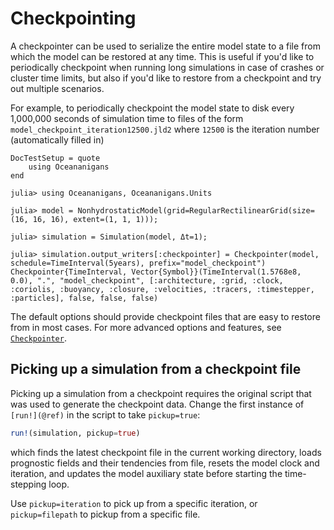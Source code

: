# Checkpointing

A checkpointer can be used to serialize the entire model state to a file from which the model can be restored at any
time. This is useful if you'd like to periodically checkpoint when running long simulations in case of crashes or
cluster time limits, but also if you'd like to restore from a checkpoint and try out multiple scenarios.

For example, to periodically checkpoint the model state to disk every 1,000,000 seconds of simulation time to files of
the form `model_checkpoint_iteration12500.jld2` where `12500` is the iteration number (automatically filled in)

```@meta
DocTestSetup = quote
    using Oceananigans
end
```

```jldoctest
julia> using Oceananigans, Oceananigans.Units

julia> model = NonhydrostaticModel(grid=RegularRectilinearGrid(size=(16, 16, 16), extent=(1, 1, 1)));

julia> simulation = Simulation(model, Δt=1);

julia> simulation.output_writers[:checkpointer] = Checkpointer(model, schedule=TimeInterval(5years), prefix="model_checkpoint")
Checkpointer{TimeInterval, Vector{Symbol}}(TimeInterval(1.5768e8, 0.0), ".", "model_checkpoint", [:architecture, :grid, :clock, :coriolis, :buoyancy, :closure, :velocities, :tracers, :timestepper, :particles], false, false, false)
```

The default options should provide checkpoint files that are easy to restore from in most cases. For more advanced
options and features, see [`Checkpointer`](@ref).

## Picking up a simulation from a checkpoint file

Picking up a simulation from a checkpoint requires the original script that was
used to generate the checkpoint data. Change the first instance of `[run!](@ref)` in the script
to take `pickup=true`:

```julia
run!(simulation, pickup=true)
```

which finds the latest checkpoint file in the current working directory,
loads prognostic fields and their tendencies from file, resets the model clock and iteration, and
updates the model auxiliary state before starting the time-stepping loop.

Use `pickup=iteration` to pick up from a specific iteration, or `pickup=filepath` to pickup
from a specific file.
